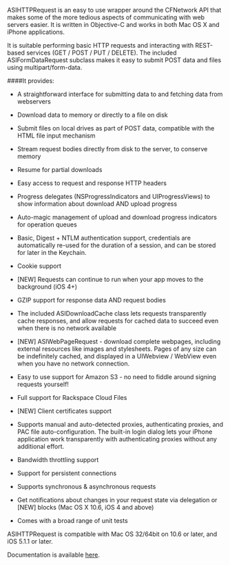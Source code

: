 ASIHTTPRequest is an easy to use wrapper around the CFNetwork API that makes some of the more tedious aspects of communicating with web servers easier. It is written in Objective-C and works in both Mac OS X and iPhone applications.

It is suitable performing basic HTTP requests and interacting with REST-based services (GET / POST / PUT / DELETE). The included ASIFormDataRequest subclass makes it easy to submit POST data and files using multipart/form-data.

####It provides:

* A straightforward interface for submitting data to and fetching data from webservers


* Download data to memory or directly to a file on disk


* Submit files on local drives as part of POST data, compatible with the HTML file input mechanism



* Stream request bodies directly from disk to the server, to conserve memory



* Resume for partial downloads


* Easy access to request and response HTTP headers



* Progress delegates (NSProgressIndicators and UIProgressViews) to show information about download AND upload progress



* Auto-magic management of upload and download progress indicators for operation queues



* Basic, Digest + NTLM authentication support, credentials are automatically re-used for the duration of a session, and can be stored for later in the Keychain.



* Cookie support



* [NEW] Requests can continue to run when your app moves to the background (iOS 4+)



* GZIP support for response data AND request bodies



* The included ASIDownloadCache class lets requests transparently cache responses, and allow requests for cached data to succeed even when there is no network available



* [NEW] ASIWebPageRequest - download complete webpages, including external resources like images and stylesheets. Pages of any size can be indefinitely cached, and displayed in a UIWebview / WebView even when you have no network connection.



* Easy to use support for Amazon S3 - no need to fiddle around signing requests yourself!



* Full support for Rackspace Cloud Files



* [NEW] Client certificates support



* Supports manual and auto-detected proxies, authenticating proxies, and PAC file auto-configuration. The built-in login dialog lets your iPhone application work transparently with authenticating proxies without any additional effort.



* Bandwidth throttling support



* Support for persistent connections



* Supports synchronous & asynchronous requests



* Get notifications about changes in your request state via delegation or [NEW] blocks (Mac OS X 10.6, iOS 4 and above)



* Comes with a broad range of unit tests






ASIHTTPRequest is compatible with Mac OS 32/64bit on 10.6 or later, and iOS 5.1.1 or later.

Documentation is available [here](http://allseeing-i.com/ASIHTTPRequest).
